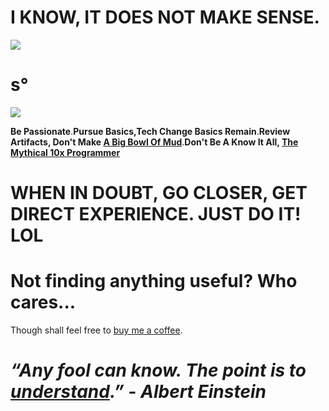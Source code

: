 
# I KNOW, IT DOES NOT MAKE SENSE.
![](https://user-images.githubusercontent.com/414141/95039611-f9ee6500-06f0-11eb-8d13-dd61e1affb3f.png)

# s°
![](https://pbs.twimg.com/media/EoUwhU-U4AAb5V8?format=png&name=large)

**Be Passionate**.**Pursue Basics,Tech Change Basics Remain**.**Review Artifacts, Don't Make [A Big Bowl Of Mud](https://en.wikipedia.org/wiki/Big_ball_of_mud)**.**Don't Be A Know It All, [The Mythical 10x Programmer](http://antirez.com/news/112)**


# WHEN IN DOUBT, GO CLOSER, GET DIRECT EXPERIENCE. JUST DO IT! LOL

# Not finding anything useful? Who cares...
Though shall feel free to [buy me a coffee](https://www.buymeacoffee.com/anit).


# _“Any fool can know. The point is to [understand](https://nabeelqu.co/understanding).” - Albert Einstein_




